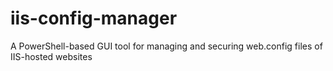 # iis-config-manager
A PowerShell-based GUI tool for managing and securing web.config files of IIS-hosted websites

